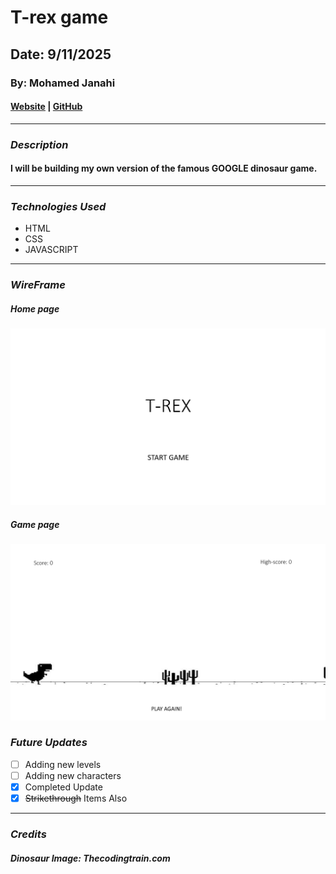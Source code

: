 # T-rex game

## Date: 9/11/2025

### By: Mohamed Janahi

#### [Website]() | [GitHub](https://github.com/Mohamed-Janahi)
***

### ***Description***
#### I will be building my own version of the famous GOOGLE dinosaur game.
***

### ***Technologies Used***
* HTML
* CSS
* JAVASCRIPT
***


### ***WireFrame***

##### Home page
![image](./img/project%2011111.png)


##### Game page
![image](./img/project%202222222222222222222222222222.png)



### ***Future Updates***

- [ ] Adding new levels
- [ ] Adding new characters
- [x] Completed Update
- [x] ~~Strikethrough~~ Items Also
***

### ***Credits***

##### Dinosaur Image: Thecodingtrain.com
